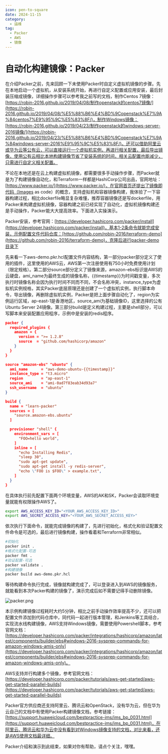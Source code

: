 ```yaml
---
icon: pen-to-square
date: 2024-11-15
category:
  - 运维
tag:
  - Packer
  - AWS
  - 镜像
---
```


# 自动化构建镜像：Packer

在介绍Packer之前，先来回顾一下未使用Packer时自定义虚拟机镜像的步骤。先在本地启动一个虚拟机，从安装系统开始，再进行自定义配置或应用安装，最后封装压缩成镜像，详细操作步骤可以参考我之前写的文档，制作Centos 7镜像：[https://robin-2016.github.io/2019/04/08/制作openstack的centos7镜像/](https://robin-2016.github.io/2019/04/08/%E5%88%B6%E4%BD%9Copenstack%E7%9A%84centos7%E9%95%9C%E5%83%8F/)，制作Windows镜像：[https://robin-2016.github.io/2019/04/23/制作openstack的windows-server-2016镜像/](https://robin-2016.github.io/2019/04/23/%E5%88%B6%E4%BD%9Copenstack%E7%9A%84windows-server-2016%E9%95%9C%E5%83%8F/)。还可以借助阿里云或华为云等公有云，可以直接运行一个虚拟机实例，再进行相关配置，最后导出镜像，使用公有云相比本地构建镜像节省了安装系统的时间，相关云配置也能减少，只需进行自定义相关配置。

不论在本地还是在云上构建虚拟机镜像，都需要很多手动操作步骤，而Packer就是为了构建镜像自动化，和Terraform一样都是HashiCorp公司出品，官网地址：[https://www.packer.io/](https://www.packer.io/)，在官网首页还提出了镜像即代码（Images as code）的概念，支持虚拟机和容器镜像构建，我体验了一下容器构建过程，相比dockerfile略显复杂难懂，推荐容器镜像还是写dockerfile，用Packer来构建虚拟机镜像，容器构建之前已经实现了自动化，虚拟机镜像构建还是手动操作，Packer能大大提高效率。下面进入实操演示。

Packer安装，参考官网：[https://developer.hashicorp.com/packer/install](https://developer.hashicorp.com/packer/install)，基本1-2条命令就能完成安装，示例配置文件代码仓库：[https://github.com/robin-2016/terraform-demo](https://github.com/robin-2016/terraform-demo)，克隆后进行packer-demo目录下

先来看一下aws-demo.pkr.hcl配置文件内容结构，第一部分packer部分定义了使用的插件，这里使用的AWS云，AWS第一次注册使用有750小时免费使用计划（限定规格）。第二部分source部分定义了镜像来源，amazon-ebs标识是AWS的云硬盘，ami_name为最终生成的镜像名称，{{timestamp}}为时间戳变量，多次执行时镜像名称会因为执行时间不同而不同，不会名称冲突，instance_type为虚拟机实例规格，其实Packer底层原理还是创建了一个虚拟机实例，执行脚本命令，导出镜像，再删除虚拟机实例，Packer是把上面步骤自动化了，region为实例运行区域，ap-east-1是香港地区，source_ami为基础镜像ID，这里选择的公有Ubuntu Server 24镜像。第三部分build是定义构建过程，主要是shell部分，可以写脚本来安装配置应用程序，示例中是安装的redis程序。

```json
packer {
  required_plugins {
    amazon = {
      version = ">= 1.2.8"
      source  = "github.com/hashicorp/amazon"
    }
  }
}

source "amazon-ebs" "ubuntu" {
  ami_name      = "aws-demo-ubuntu-{{timestamp}}"
  instance_type = "t3.micro"
  region        = "ap-east-1"
  source_ami    = "ami-0ad7f83eab34d93a7"
  ssh_username  = "ubuntu"
}

build {
  name = "learn-packer"
  sources = [
    "source.amazon-ebs.ubuntu"
  ]

  provisioner "shell" {
    environment_vars = [
      "FOO=hello world",
    ]
    inline = [
      "echo Installing Redis",
      "sleep 30",
      "sudo apt-get update",
      "sudo apt-get install -y redis-server",
      "echo \"FOO is $FOO\" > example.txt",
    ]
  }
}
```

在具体执行前先配置下面两个环境变量，AWS的AK和SK，Packer会读取环境变量就能有权限操作AWS了。

```bash
export AWS_ACCESS_KEY_ID="<YOUR_AWS_ACCESS_KEY_ID>"
export AWS_SECRET_ACCESS_KEY="<YOUR_AWS_SECRET_ACCESS_KEY>"
```

依次执行下面命令，就能完成镜像的构建了，先进行初始化，格式化和验证配置文件命令是可选的，最后进行镜像构建，操作看着和Terraform非常相似。

```bash
#初始化
packer init .
#格式化配置-可选
packer fmt .
#验证配置-可选
packer validate .
#构建镜像
packer build aws-demo.pkr.hcl
```

等待构建命令执行完成，镜像就构建完成了，可以登录进入到AWS的镜像服务，就能看到本次Packer构建的镜像了，演示完成后如不需要记得手动删除镜像。

![packer.png](/assets/images/packer.png)

本示例构建镜像过程耗时大约5分钟，相比之前手动操作效率提高不少，还可以把配置文件添加到代码仓库中，同代码一起进行版本管理，和Jenkins等工具结合，实现流水线构建镜像，AWS支持Windows镜像，需要使用Powershell脚本，参考官网文档：[https://developer.hashicorp.com/packer/integrations/hashicorp/amazon/latest/components/builder/ebs#windows-2016-sysprep-commands-for-amazon-windows-amis-only](https://developer.hashicorp.com/packer/integrations/hashicorp/amazon/latest/components/builder/ebs#windows-2016-sysprep-commands-for-amazon-windows-amis-only)。

AWS支持并行构建多个镜像，参考官网文档：[https://developer.hashicorp.com/packer/tutorials/aws-get-started/aws-get-started-parallel-builds](https://developer.hashicorp.com/packer/tutorials/aws-get-started/aws-get-started-parallel-builds)

Packer官方供应商还支持阿里云、腾讯云和OpenStack，没有华为云，但在华为云自己的文档中有使用Packer构建镜像文档，参考链接：[https://support.huaweicloud.com/bestpractice-ims/ims_bp_0031.html](https://support.huaweicloud.com/bestpractice-ims/ims_bp_0031.html)，在阿里云、腾讯云和华为云中没有看到对Windows镜像支持的文档，对比来看，还是AWS使用文档最详细。

Packer介绍和演示到此结束，如果对你有帮助，请点个关注，嘿嘿。